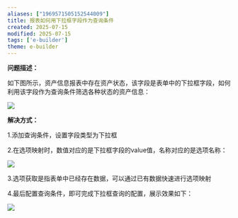 ```yaml
---
aliases: ["1969571505152544009"]
title: 报表如何用下拉框字段作为查询条件
created: 2025-07-15
modified: 2025-07-15
tags: ['e-builder']
theme: e-builder
---
```


**问题描述：**

如下图所示，资产信息报表中存在资产状态，该字段是表单中的下拉框字段，如何利用该字段作为查询条件筛选各种状态的资产信息：

![](da96315b1db5a099d3aaa8ee46cf2d19.jpg)

**解决方式：**

1.添加查询条件，设置字段类型为下拉框

2.在选项映射时，数值对应的是下拉框字段的value值，名称对应的是选项名称：

![](0883997ad8a78e2848b9a5a892229a6b.jpg)

3.选项获取是指表单中已经存在数据，可以通过已有数据快速进行选项映射

4.最后配置查询条件，即可完成下拉框查询的配置，展示效果如下：

![](7a9a058d659c6443ff98fc3293ec39af.jpg)